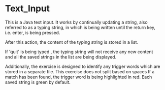 # Text_Input
This is a Java text input. It works by continually updating a string, also referred to as a typing string, in which is being written until the return key, i.e. enter, is being pressed.

 After this action, the content of the typing string is stored in a list.

 If 'quit' is being typed , the typing string will not receive any new content and all the saved strings in the list are being displayed. 

Additionally, the exercise is designed to identify any trigger words which are stored in a separate file. This exercise does not split based on spaces If a match has been found, the trigger word is being highlighted in red. Each saved string is green by default.
<!--stackedit_data:
eyJoaXN0b3J5IjpbODQwOTgwNTU2LC0xNzg2NTQ0MzgxLDIwMD
k5NTUwMDUsMTg4OTExMjI4N119
-->